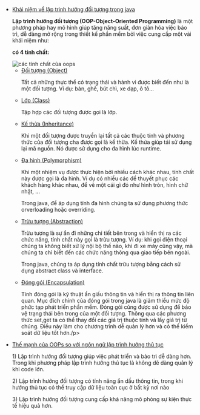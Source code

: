 <div class="goto-wrapper mom_list">
    <ul id="go-to-detail">
        <li class="list-goto-1">
            <a href="#goto-h2-1">Khái niệm về lập trình hướng đối tượng trong java</a>
            <p><strong> Lập trình hướng đối tượng (OOP-Object-Oriented Programming)</strong> là một phương pháp hay mô hình giúp tăng năng suất, đơn giản hóa việc bảo trì, dễ dàng mở rộng trong thiết kế phần mềm bởi việc cung cấp một vài khái niệm như: </p>
            <p> <strong>có 4 tính chất:</strong> </p>
            <img src="https://viettuts.vn/images/java/cac-tinh-chat-cua-oops.png" alt="các tính chất của oops">
            <ul>
                <li><a href="#goto-h3-1">Đối tượng (Object)</a>
                <p> Tất cả những thực thể có trạng thái và hành vi được biết đến như là một đối tượng. Ví dụ: bàn, ghế, bút chì, xe dạp, ô tô... </p>
                </li>
                <li><a href="#goto-h3-2">Lớp (Class)</a>
                <p> Tập hợp các đối tượng được gọi là lớp. </p>
                </li>
                <li><a href="#goto-h3-3">Kế thừa (Inheritance)</a>
                <p> Khi một đối tượng được truyền lại tất cả các thuộc tính và phương thức của đối tượng cha được gọi là kế thừa. Kế thừa giúp tái sử dụng lại mã nguồn. Nó được sử dụng cho đa hình lúc runtime. </p>
                </li>
                <li><a href="#goto-h3-4">Đa hình (Polymorphism)</a>
                <p> Khi một nhiệm vụ được thực hiện bởi nhiều cách khác nhau, tính chất này được gọi là đa hình. Ví dụ có nhiều các để thuyết phục các khách hàng khác nhau, để vẽ một cái gì đó như hình tròn, hình chữ nhật, ... </p>
<p> Trong java, để áp dụng tính đa hình chúng ta sử dụng phương thức orverloading hoặc overriding. </p>
                </li>
                <li><a href="#goto-h3-5">Trừu tượng (Abstraction)</a>
                <p> Trừu tượng là sự ẩn đi những chi tiết bên trong và hiển thị ra các chức năng, tính chất này gọi là trừu tượng. Ví dụ: khi gọi điện thoại chúng ta không biết xử lý nội bộ thế nào, khi đi xe máy cũng vậy, mà chúng ta chỉ biết đến các chức năng thông qua giao tiếp bên ngoài. </p>
<p> Trong java, chúng ta áp dụng tính chất trừu tượng bằng cách sử dụng abstract class và interface. </p>
                </li>
                <li><a href="#goto-h3-6">Đóng gói (Encapsulation)</a>
                <p>Tính đóng gói là kỹ thuật ẩn giấu thông tin và hiển thị ra thông tin liên quan. Mục đích chính của đóng gói trong java là giảm thiểu mức độ phức tạp phát triển phần mềm.
Đóng gói cũng được sử dụng để bảo vệ trạng thái bên trong của một đối tượng. Thông qua các phương thức set,get ta có thể thay đổi các giá trị thuộc tính và lấy giá trị từ chúng. Điều này làm cho chương trình dễ quản lý hơn và có thể kiểm soát dữ liệu tốt hơn./p>
                </li>
            </ul>
        </li>
        <li class="list-goto-2">
            <a href="#goto-h2-2">Thế mạnh của OOPs so với ngôn ngữ lập trình hướng thủ tục</a>
<p> 1) Lập trình hướng đối tượng giúp việc phát triển và bảo trì dễ dàng hơn. Trong khi phương pháp lập trình hướng thủ tục là không dẽ dàng quản lý khi code lớn. </p>
<p> 2) Lập trình hướng đối tượng có tính năng ẩn dấu thông tin, trong khi hướng thủ tục có thể truy cập dữ liệu toàn cục ở bất kỳ nơi nào </p>
<p> 3) Lập trình hướng đối tượng cung cấp khả năng mô phỏng sự kiện thực tế hiệu quả hơn. </p>
        </li>
    </ul>
</div>
